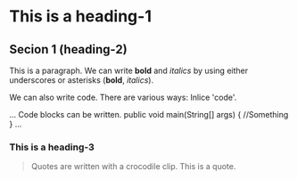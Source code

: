 # This is a heading-1

## Secion 1 (heading-2)
This is a paragraph. We can write __bold__ and _italics_ by using either underscores or asterisks (**bold**, *italics*).

We can also write code. There are various ways:
Inlice 'code'.

...
Code blocks can be written.
public void main(String[] args) {
  //Something
}
...

### This is a heading-3

> Quotes are written with a crocodile clip.
> This is a quote.




